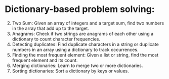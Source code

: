 #  Dictionary-based problem solving:
2. Two Sum: Given an array of integers and a target sum, find two numbers in the array that add up to the target. 
3. Anagrams: Check if two strings are anagrams of each other using a dictionary to count character frequencies. 
4. Detecting duplicates: Find duplicate characters in a string or duplicate numbers in an array using a dictionary to track occurrences. 
5. Finding the most frequent element: Given a list or string, find the most frequent element and its count. 
6. Merging dictionaries: Learn to merge two or more dictionaries. 
7. Sorting dictionaries: Sort a dictionary by keys or values. 